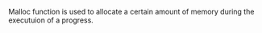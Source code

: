Malloc function is used to allocate a certain amount of memory during the executuion of a progress.
